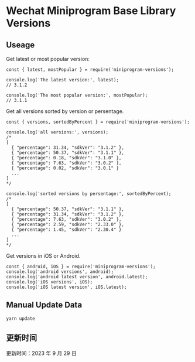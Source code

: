 
# Wechat Miniprogram Base Library Versions

## Useage

Get latest or most popular version:

```;
const { latest, mostPopular } = require('miniprogram-versions');

console.log('The latest version:', latest);
// 3.1.2

console.log('The most popular version:', mostPopular);
// 3.1.1

```

Get all versions sorted by version or persentage.

```
const { versions, sortedByPercent } = require('miniprogram-versions');

console.log('all versions:', versions);
/*
[
  { "percentage": 31.34, "sdkVer": "3.1.2" },
  { "percentage": 50.37, "sdkVer": "3.1.1" },
  { "percentage": 0.18, "sdkVer": "3.1.0" },
  { "percentage": 7.63, "sdkVer": "3.0.2" },
  { "percentage": 0.02, "sdkVer": "3.0.1" }
  ...
]
*/

console.log('sorted versions by persentage:', sortedByPercent);
/*
[
  { "percentage": 50.37, "sdkVer": "3.1.1" },
  { "percentage": 31.34, "sdkVer": "3.1.2" },
  { "percentage": 7.63, "sdkVer": "3.0.2" },
  { "percentage": 2.59, "sdkVer": "2.33.0" },
  { "percentage": 1.45, "sdkVer": "2.30.4" }
  ...
]
*/
```

Get versions in iOS or Android.

```
const { android, iOS } = require('miniprogram-versions');
console.log('android versions', android);
console.log('android latest version', android.latest);
console.log('iOS versions', iOS);
console.log('iOS latest version', iOS.latest);
```

## Manual Update Data

```
yarn update
```

## 更新时间

更新时间：2023 年 9 月 29 日
